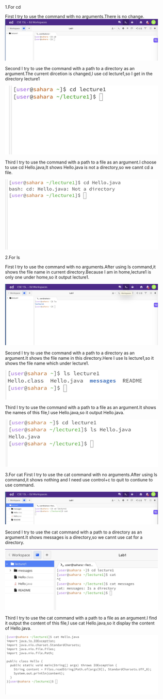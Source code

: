 1.For cd

First I try to use the command with no arguments.There is no change.
![image](https://github.com/zmc0806/cse15L-lab-report1/blob/main/cd1.jpeg)

Second I try to use the command with a path to a directory as an argument.The current dircetion is changed,I use cd lecture1,so I get in the directory lecture1

![image](https://github.com/zmc0806/cse15L-lab-report1/blob/main/cd2.jpeg)

Third I try to use the command with a path to a file as an argument.I choose to use cd Hello.java,It shows Hello.java is not a directory,so we cannt cd a file.

![image](https://github.com/zmc0806/cse15L-lab-report1/blob/main/cd3.jpeg)

2.For ls

First I try to use the command with no arguments.After using ls command,it shows the file name in current directory.Because I am in home,lecture1 is only one under home,so it output lecture1.

![image](https://github.com/zmc0806/cse15L-lab-report1/blob/main/ls1.jpeg)

Second I try to use the command with a path to a directory as an argument.It shows the file name in this directory.Here I use ls lecture1,so it shows the file name which under lecture1.

![image](https://github.com/zmc0806/cse15L-lab-report1/blob/main/ls2.jpeg)

Third I try to use the command with a path to a file as an argument.It shows the names of this file,I use Hello.java,so it output Hello.java.

![image](https://github.com/zmc0806/cse15L-lab-report1/blob/main/ls3.jpeg)

3.For cat
First I try to use the cat command with no arguments.After using ls command,it shows nothing and I need use control+c to quit to contiune to use command.

![image](https://github.com/zmc0806/cse15L-lab-report1/blob/main/cat1.jpeg)

Second I try to use the cat command with a path to a directory as an argument.It shows messages is a directory,so we cannt use cat for a directory.

![image](https://github.com/zmc0806/cse15L-lab-report1/blob/main/cat2.jpeg)

Third I try to use the cat command with a path to a file as an argument.I find it output the content of this file,I use cat Hello.java,so it display the content of Hello.java.

![image](https://github.com/zmc0806/cse15L-lab-report1/blob/main/cat3.jpeg)












